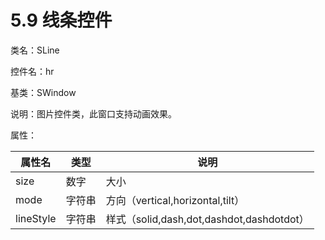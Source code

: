 # 5.9 线条控件

类名：SLine

控件名：hr

基类：SWindow

说明：图片控件类，此窗口支持动画效果。

属性：

|属性名 |类型 |说明|
|-----|-----|-----|
|size| 数字 |大小|
|mode| 字符串 |方向（vertical,horizontal,tilt）|
|lineStyle |字符串 |样式（solid,dash,dot,dashdot,dashdotdot）|
